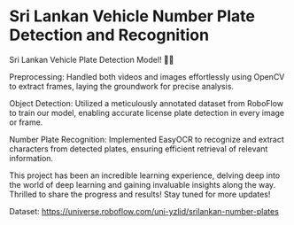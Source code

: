 # Sri Lankan Vehicle Number Plate Detection and Recognition

Sri Lankan Vehicle Plate Detection Model! 🚗💡

Preprocessing: Handled both videos and images effortlessly using OpenCV to extract frames, laying the groundwork for precise analysis.

Object Detection: Utilized a meticulously annotated dataset from RoboFlow to train our model, enabling accurate license plate detection in every image or frame.

Number Plate Recognition: Implemented EasyOCR to recognize and extract characters from detected plates, ensuring efficient retrieval of relevant information.

This project has been an incredible learning experience, delving deep into the world of deep learning and gaining invaluable insights along the way. Thrilled to share the progress and results! Stay tuned for more updates!

Dataset: https://universe.roboflow.com/uni-yzlid/srilankan-number-plates
